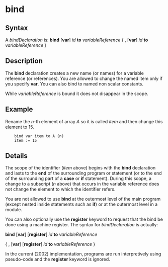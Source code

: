 
# bind

## Syntax
A _bindDeclaration_ is:   **bind** [**var**] _id_ **to** _variableReference_      { , [**var**] _id_ **to** _variableReference_ }

## Description
The **bind** declaration creates a new name (or names) for a variable reference (or references). You are allowed to change the named item only if you specify **var**. You can also bind to named non scalar constants.

While _variableReference_ is bound it does not disappear in the scope.


## Example
Rename the _n_-th element of array _A_ so it is called _item_ and then change this element to 15.

        bind var item to A (n)
        item := 15
## Details
The scope of the identifier (_item_ above) begins with the **bind** declaration and lasts to the **end** of the surrounding program or statement (or to the end of the surrounding part of a **case** or **if** statement). During this scope, a change to a subscript (_n_ above) that occurs in the variable reference does not change the element to which the identifier refers.

You are not allowed to use **bind** at the outermost level of the main program (except nested inside statements such as **if**) or at the outermost level in a module.

You can also optionally use the **register** keyword to request that the bind be done using a machine register. The syntax for _bindDeclaration_ is actually:


**bind** [**var**] [**register**] _id_ **to** _variableReference_

{ , [**var**] [**register**] _id_ **to** _variableReference_ }


In the current (2002) implementation, programs are run interpretively using pseudo-code and the **register** keyword is ignored.

